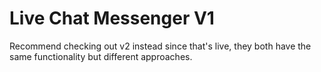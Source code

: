 # Live Chat Messenger V1

Recommend checking out v2 instead since that's live, they both have the same functionality but different approaches.
